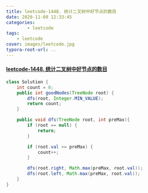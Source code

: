 ```yaml
---
title: leetcode-1448. 统计二叉树中好节点的数目
date: 2020-11-09 12:33:45
categories: 
		- leetcode
tags: 
	- leetcode
cover: images/leetcode.jpg
typora-root-url: ..
---
```


#### [leetcode-1448. 统计二叉树中好节点的数目](https://leetcode-cn.com/problems/count-good-nodes-in-binary-tree/)

```java
class Solution {
    int count = 0;
    public int goodNodes(TreeNode root) {
        dfs(root, Integer.MIN_VALUE);
        return count;
    }

    public void dfs(TreeNode root, int preMax){
        if (root == null) {
            return;
        }

        if (root.val >= preMax) {
            count++;
        }

        dfs(root.right, Math.max(preMax, root.val));
        dfs(root.left, Math.max(preMax, root.val));
    }
}
```

